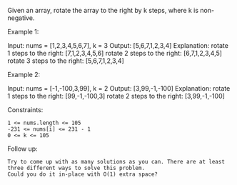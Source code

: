 Given an array, rotate the array to the right by k steps, where k is non-negative. 

Example 1:

Input: nums = [1,2,3,4,5,6,7], k = 3
Output: [5,6,7,1,2,3,4]
Explanation:
rotate 1 steps to the right: [7,1,2,3,4,5,6]
rotate 2 steps to the right: [6,7,1,2,3,4,5]
rotate 3 steps to the right: [5,6,7,1,2,3,4]

Example 2:

Input: nums = [-1,-100,3,99], k = 2
Output: [3,99,-1,-100]
Explanation: 
rotate 1 steps to the right: [99,-1,-100,3]
rotate 2 steps to the right: [3,99,-1,-100] 

Constraints:

    1 <= nums.length <= 105
    -231 <= nums[i] <= 231 - 1
    0 <= k <= 105 

Follow up:

    Try to come up with as many solutions as you can. There are at least three different ways to solve this problem.
    Could you do it in-place with O(1) extra space?
